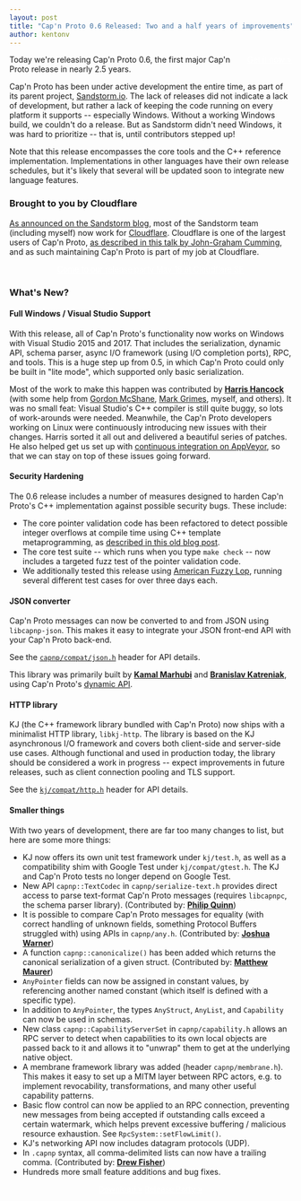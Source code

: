 ```yaml
---
layout: post
title: "Cap'n Proto 0.6 Released: Two and a half years of improvements"
author: kentonv
---
```


<div style="float: right"><a class="block_link" style="color: #fff"
href="{{site.baseurl}}install.html">Get it now &raquo;</a></div>

Today we're releasing Cap'n Proto 0.6, the first major Cap'n Proto release in nearly 2.5 years.

Cap'n Proto has been under active development the entire time, as part of its parent project, [Sandstorm.io](https://sandstorm.io). The lack of releases did not indicate a lack of development, but rather a lack of keeping the code running on every platform it supports -- especially Windows. Without a working Windows build, we couldn't do a release. But as Sandstorm didn't need Windows, it was hard to prioritize -- that is, until contributors stepped up!

Note that this release encompasses the core tools and the C++ reference implementation. Implementations in other languages have their own release schedules, but it's likely that several will be updated soon to integrate new language features.

### Brought to you by Cloudflare

[As announced on the Sandstorm blog](https://sandstorm.io/news/2017-03-13-joining-cloudflare), most of the Sandstorm team (including myself) now work for [Cloudflare](https://cloudflare.com). Cloudflare is one of the largest users of Cap'n Proto, [as described in this talk by John-Graham Cumming](https://youtu.be/LA-gNoxSLCE?t=12m47s), and as such maintaining Cap'n Proto is part of my job at Cloudflare.

<div style="text-align: center"><a class="block_link" style="color: #fff"
href="https://www.meetup.com/Sandstorm-SF-Bay-Area/events/239341254/">Come to our release party May 18 at Cloudflare SF</a></div>

### What's New?

#### Full Windows / Visual Studio Support

With this release, all of Cap'n Proto's functionality now works on Windows with Visual Studio 2015 and 2017. That includes the serialization, dynamic API, schema parser, async I/O framework (using I/O completion ports), RPC, and tools. This is a huge step up from 0.5, in which Cap'n Proto could only be built in "lite mode", which supported only basic serialization.

Most of the work to make this happen was contributed by [**Harris Hancock**](https://github.com/harrishancock) (with some help from [Gordon McShane](https://github.com/gordonmcshane), [Mark Grimes](https://github.com/mark-grimes), myself, and others). It was no small feat: Visual Studio's C++ compiler is still quite buggy, so lots of work-arounds were needed. Meanwhile, the Cap'n Proto developers working on Linux were continuously introducing new issues with their changes. Harris sorted it all out and delivered a beautiful series of patches. He also helped get us set up with [continuous integration on AppVeyor](https://ci.appveyor.com/project/kentonv/capnproto), so that we can stay on top of these issues going forward.

#### Security Hardening

The 0.6 release includes a number of measures designed to harden Cap'n Proto's C++ implementation against possible security bugs. These include:

* The core pointer validation code has been refactored to detect possible integer overflows at compile time using C++ template metaprogramming, as [described in this old blog post](https://capnproto.org/news/2015-03-02-security-advisory-and-integer-overflow-protection.html).
* The core test suite -- which runs when you type `make check` -- now includes a targeted fuzz test of the pointer validation code.
* We additionally tested this release using [American Fuzzy Lop](http://lcamtuf.coredump.cx/afl/), running several different test cases for over three days each.

#### JSON converter

Cap'n Proto messages can now be converted to and from JSON using `libcapnp-json`. This makes it easy to integrate your JSON front-end API with your Cap'n Proto back-end.

See the <code><a href="https://github.com/capnproto/capnproto/blob/master/c++/src/capnp/compat/json.h">capnp/compat/json.h</a></code> header for API details.

This library was primarily built by [**Kamal Marhubi**](https://github.com/kamalmarhubi) and [**Branislav Katreniak**](https://github.com/katreniak), using Cap'n Proto's [dynamic API]({{site.baseurl}}cxx.html#dynamic-reflection).

#### HTTP library

KJ (the C++ framework library bundled with Cap'n Proto) now ships with a minimalist HTTP library, `libkj-http`. The library is based on the KJ asynchronous I/O framework and covers both client-side and server-side use cases. Although functional and used in production today, the library should be considered a work in progress -- expect improvements in future releases, such as client connection pooling and TLS support.

See the <code><a href="https://github.com/capnproto/capnproto/blob/master/c++/src/kj/compat/http.h">kj/compat/http.h</a></code> header for API details.

#### Smaller things

With two years of development, there are far too many changes to list, but here are some more things:

* KJ now offers its own unit test framework under `kj/test.h`, as well as a compatibility shim with Google Test under `kj/compat/gtest.h`. The KJ and Cap'n Proto tests no longer depend on Google Test.
* New API `capnp::TextCodec` in `capnp/serialize-text.h` provides direct access to parse text-format Cap'n Proto messages (requires `libcapnpc`, the schema parser library). (Contributed by: [**Philip Quinn**](https://github.com/pqu))
* It is possible to compare Cap'n Proto messages for equality (with correct handling of unknown fields, something Protocol Buffers struggled with) using APIs in `capnp/any.h`. (Contributed by: [**Joshua Warner**](https://github.com/joshuawarner32))
* A function `capnp::canonicalize()` has been added which returns the canonical serialization of a given struct. (Contributed by: [**Matthew Maurer**](https://github.com/maurer))
* `AnyPointer` fields can now be assigned in constant values, by referencing another named constant (which itself is defined with a specific type).
* In addition to `AnyPointer`, the types `AnyStruct`, `AnyList`, and `Capability` can now be used in schemas.
* New class `capnp::CapabilityServerSet` in `capnp/capability.h` allows an RPC server to detect when capabilities to its own local objects are passed back to it and allows it to "unwrap" them to get at the underlying native object.
* A membrane framework library was added (header `capnp/membrane.h`). This makes it easy to set up a MITM layer between RPC actors, e.g. to implement revocability, transformations, and many other useful capability patterns.
* Basic flow control can now be applied to an RPC connection, preventing new messages from being accepted if outstanding calls exceed a certain watermark, which helps prevent excessive buffering / malicious resource exhaustion. See `RpcSystem::setFlowLimit()`.
* KJ's networking API now includes datagram protocols (UDP).
* In `.capnp` syntax, all comma-delimited lists can now have a trailing comma. (Contributed by: [**Drew Fisher**](https://github.com/zarvox))
* Hundreds more small feature additions and bug fixes.

<div style="text-align: center"><a class="block_link" style="color: #fff; width: 45%"
href="{{site.baseurl}}install.html">Download &raquo;</a> <a class="block_link" style="color: #fff; width: 45%"
href="https://www.meetup.com/Sandstorm-SF-Bay-Area/events/239341254/">Release Party &raquo;</a></div>
